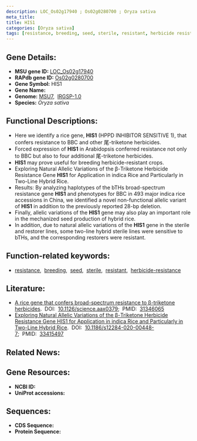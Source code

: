 ```yaml
---
description: LOC_Os02g17940 ; Os02g0280700 ; Oryza sativa
meta_title:
title: HIS1
categories: [Oryza sativa]
tags: [resistance, breeding, seed, sterile, resistant, herbicide resistance]
---
```


## Gene Details:
- **MSU gene ID:** [LOC_Os02g17940](http://rice.uga.edu/cgi-bin/ORF_infopage.cgi?orf=LOC_Os02g17940)  
- **RAPdb gene ID:** [Os02g0280700](https://rapdb.dna.affrc.go.jp/locus/?name=Os02g0280700)  
- **Gene Symbol:** HIS1
- **Gene Name:**
- **Genome:**  [MSU7](http://rice.uga.edu/),&nbsp;&nbsp;[IRGSP-1.0](https://rapdb.dna.affrc.go.jp/download/irgsp1.html)
- **Species:** *Oryza sativa*

## Functional Descriptions:
   - Here we identify a rice gene, **HIS1** (HPPD INHIBITOR SENSITIVE 1), that confers resistance to BBC and other 尾-triketone herbicides.
   - Forced expression of **HIS1** in Arabidopsis conferred resistance not only to BBC but also to four additional 尾-triketone herbicides.
   - **HIS1** may prove useful for breeding herbicide-resistant crops.
   - Exploring Natural Allelic Variations of the β-Triketone Herbicide Resistance Gene **HIS1** for Application in indica Rice and Particularly in Two-Line Hybrid Rice.
   - Results: By analyzing haplotypes of the bTHs broad-spectrum resistance gene **HIS1** and phenotypes for BBC in 493 major indica rice accessions in China, we identified a novel non-functional allelic variant of **HIS1** in addition to the previously reported 28-bp deletion.
   - Finally, allelic variations of the **HIS1** gene may also play an important role in the mechanized seed production of hybrid rice.
   - In addition, due to natural allelic variations of the **HIS1** gene in the sterile and restorer lines, some two-line hybrid sterile lines were sensitive to bTHs, and the corresponding restorers were resistant.

## Function-related keywords:
   - [resistance](/tags/resistance/),&nbsp;&nbsp;[breeding](/tags/breeding/),&nbsp;&nbsp;[seed](/tags/seed/),&nbsp;&nbsp;[sterile](/tags/sterile/),&nbsp;&nbsp;[resistant](/tags/resistant/),&nbsp;&nbsp;[herbicide-resistance](/tags/herbicide-resistance/)

## Literature:
   - [A rice gene that confers broad-spectrum resistance to β-triketone herbicides](https://www.doi.org/10.1126/science.aax0379).&nbsp;&nbsp;DOI:&nbsp;&nbsp;[10.1126/science.aax0379](https://www.doi.org/10.1126/science.aax0379);&nbsp;&nbsp;PMID:&nbsp;&nbsp;[31346065](https://pubmed.ncbi.nlm.nih.gov/31346065/)
   - [Exploring Natural Allelic Variations of the β-Triketone Herbicide Resistance Gene HIS1 for Application in indica Rice and Particularly in Two-Line Hybrid Rice](https://www.doi.org/10.1186/s12284-020-00448-7).&nbsp;&nbsp;DOI:&nbsp;&nbsp;[10.1186/s12284-020-00448-7](https://www.doi.org/10.1186/s12284-020-00448-7);&nbsp;&nbsp;PMID:&nbsp;&nbsp;[33415497](https://pubmed.ncbi.nlm.nih.gov/33415497/)

## Related News:

## Gene Resources:
- **NCBI ID:**  []()
- **UniProt accessions:** [](https://www.uniprot.org/uniprotkb//entry)

## Sequences:
- **CDS Sequence:**
- **Protein Sequence:**
